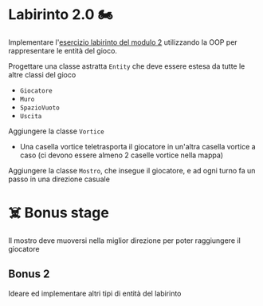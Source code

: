 # Labirinto 2.0 🏍

Implementare l'[esercizio labirinto del modulo 2](../../../../module_02/src/esercizi/labirinto/) utilizzando la OOP per
rappresentare le entità del gioco.

Progettare una classe astratta `Entity` che deve essere estesa da tutte le altre classi del gioco
* `Giocatore`
* `Muro`
* `SpazioVuoto`
* `Uscita`

Aggiungere la classe `Vortice`
* Una casella vortice teletrasporta il giocatore in un'altra casella vortice a caso (ci devono essere almeno 2 caselle vortice nella mappa)


Aggiungere la classe `Mostro`, che insegue il giocatore, e ad ogni turno fa un passo in una direzione casuale


# :skull_and_crossbones: Bonus stage
Il mostro deve muoversi nella miglior direzione per poter raggiungere il giocatore


## Bonus 2
Ideare ed implementare altri tipi di entità del labirinto
